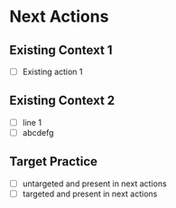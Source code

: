# Next Actions

## Existing Context 1

- [ ] Existing action 1

## Existing Context 2

- [ ] line 1 [](asdfasdf)
- [ ] abcdefg
[](ASDFASDF)

## Target Practice

- [ ] untargeted and present in next actions [](ntarpres)
- [ ] targeted and present in next actions [](targpres)
